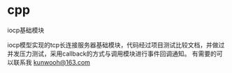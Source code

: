 cpp
===

iocp基础模块

iocp模型实现的tcp长连接服务器基础模块，代码经过项目测试比较文档，并做过并发压力测试，采用callback的方式与调用模块进行事件回调通知。
有需要的可以联系我 kunwooh@163.com
